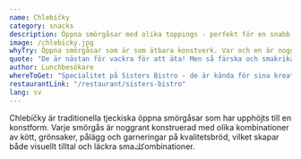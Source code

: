 ```yaml
---
name: Chlebíčky
category: snacks
description: Öppna smörgåsar med olika toppings - perfekt för en snabb lunch
image: /chlebicky.jpg
whyTry: Öppna smörgåsar som är som ätbara konstverk. Var och en är noggrant konstruerad med olika kött, grönsaker och pålägg på kvalitetsbröd. Perfekt för en snabb lunch som är både vacker och läcker.
quote: "De är nästan för vackra för att äta! Men så färska och smakrika - mycket bättre än vanliga smörgåsar."
author: Lunchbesökare
whereToGet: "Specialitet på Sisters Bistro - de är kända för sina kreativa chlebíčky-varianter"
restaurantLink: "/restaurant/sisters-bistro"
lang: sv
---
```


Chlebíčky är traditionella tjeckiska öppna smörgåsar som har upphöjts till en konstform. Varje smörgås är noggrant konstruerad med olika kombinationer av kött, grönsaker, pålägg och garneringar på kvalitetsbröd, vilket skapar både visuellt tilltal och läckra smaككombinationer.